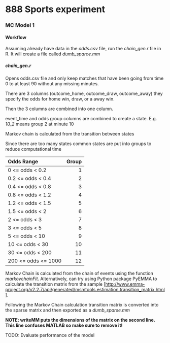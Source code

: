 # 888 Sports experiment

### MC Model 1

#### Workflow
Assuming already have data in the *odds.csv* file, run the *chain_gen.r* file in R. It will create a file called *dumb_sparce.mm*
##### chain_gen.r 
Opens odds.csv file and only keep matches that have been going from time 0 to at least 90 without any missing minutes.

There are 3 columns (outcome_home, outcome_draw, outcome_away) they specify the odds for home win, draw, or a away win.

Then the 3 columns are combined into one column.

event_time and odds group columns are combined to create a state. E.g. *10_2* means group 2 at minute 10

Markov chain is calculated from the transition between states

Since there are too many states  common states are put into groups to reduce computational time

| Odds Range | Group |
|:-----------|------:|
| 0 <= odds < 0.2 | 1 |
| 0.2 <= odds < 0.4 | 2 |
| 0.4 <= odds < 0.8 | 3 |
| 0.8 <= odds < 1.2 | 4 |
| 1.2 <= odds < 1.5 | 5 |
| 1.5 <= odds < 2 | 6 |
| 2 <= odds < 3| 7 |
| 3 <= odds < 5| 8 |
| 5 <= odds < 10| 9 |
| 10 <= odds < 30| 10 |
| 30 <= odds < 200| 11 |
| 200 <= odds <= 1000| 12 |

Markov Chain is calculated from the chain of events using the function *markovchainFit*. Alternatively, can try using Python package PyEMMA to calculate the
transition matrix from the sample [http://www.emma-project.org/v2.2.7/api/generated/msmtools.estimation.transition_matrix.html].

Following the Markov Chain calculation transition matrix is converted into the sparse matrix and then exported as a *dumb_sparse.mm*

__NOTE: writeMM puts the dimensions of the matrix on the second line. This line confuses MATLAB so make sure to remove it!__

TODO: Evaluate performance of the model

